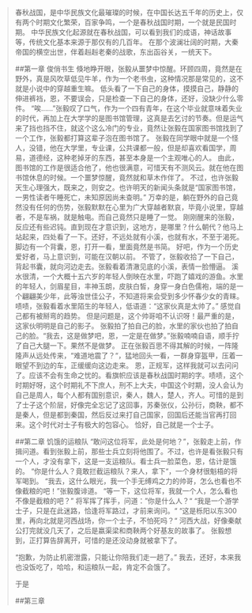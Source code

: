 > 春秋战国，是中华民族文化最璀璨的时候，在中国长达五千年的历史上，仅有两个时期文化繁荣，百家争鸣，一个是春秋战国时期，一个就是民国时期。
> 中华民族文化起源就在春秋战国，可以看到我们的成语，神话故事等，传统文化基本来源于那仅有的几百年。
> 在那个波澜壮阔的时期，大秦帝国的横空出世，伴着赳赳老秦的战歌，东出函谷关，一统天下。
> 
> ##第一章 俊俏书生
>   倏地睁开眼，张毅从噩梦中惊醒。环顾四周，竟然是在野外，真是风吹草低见牛羊，作为一个老书虫，这种情况那是常见的，这不就是小说中的穿越重生嘛。
>   低头看了一下自己的身体，摸摸自己，静静的伸进裤裆，恩，不要误会，只是检查一下自己的身体，还好，没缺少什么零件。
>   “唉……”张毅叹了口气，作为一个四有青年，在这个毕业就意味着失业的时代，再加上在大学学的是图书馆管理，这真是去乞讨的节奏。但是运气来了挡也挡不住，就这个这么冷门的专业，竟然让张毅在国家图书馆找到了一个工作，张毅都打算这辈子泡在图书馆了。
>   张毅在同学眼中就是一个怪人，没错，他在大学里，专业课，公共课都一般，但是却喜欢看国学，周易，道德经，这种老掉牙的东西，甚至本身是一个主观唯心的人。
>   由此，图书馆的工作是很适合他了，他也很满意，可惜天有不测风云。就在他在图书馆休息的时候。一个噩梦惊醒，竟然就和草木作伴了。
>   不过，也许张毅天生心理强大，既来之，则安之。也许明天的新闻头条就是“国家图书馆，一男性读者午睡死亡，未知原因尚未查明。”
>   万幸的是，躺在野外的自己竟然没有任何的伤势，张毅默默在心里为广大穿越者默哀，毕竟小说里，穿越者，不是车祸，就是触电。而自己竟然只是睡了一觉。
>   刚刚醒来的张毅，反应还有些迟钝。直到现在才意识到，这地方，是哪里？什么朝代？他马上站起来，四处看了一下。还好，不远处就有小溪，也就有水，不至于渴死。脚边有一个背囊，恩，打开一看，里面竟然是书简。
>   好吧，作为一个历史爱好者，马上意识到，可能在汉朝以前。
>   不管了，张毅收拾了一下自己，背起书囊，就向河边走去。张毅看着清澈见底的小溪，表情一脸懵逼。
>   溪水很清，一个大概十五六岁的年轻人倒映在水里，吓跑了嬉戏的游鱼。水里的年轻人，剑眉星目，丰神玉朗，皮肤白皙，身穿一身白色儒袍，端的是一个翩翩美少年，此等浊世佳公子，不知道将来会受到多少怀春少女的青睐。
>   啧啧，张毅看着水里陌生的年轻人，低语道：“这家伙真是太帅了。” 感觉自己都有被掰弯的趋势。
>   但是问题是，这个帅哥咱不认识呀！最严重的是，这家伙明明是自己的影子。
>   张毅拍了拍自己的脸，水里的家伙也拍了拍自己的脸。“我去，这是做梦吧，恩，一定是在做梦。”张毅喃喃自语，顺手拧了自己大腿一下。果然不是做梦。
>   正在张毅百思不得其解的时候，一阵隆隆声从远处传来，“难道地震了？“，猛地回头一看，一群身穿盔甲，压着一眼望不到边的车，正缓缓向这边走来。
>   恩，正规军，这样我就可以去问问了。应该不会有生命之忧的。看旗帜应该是春秋战国时期的字。啧啧，这个时期好呀，这个时期礼不下庶人，刑不上大夫，中国这个时期，没人会认为自己是周人，每个人都有国别意识，秦人，魏人，楚人，齐人。可惜的是到了士子这个阶层，好像完全忘记了这回事，苏秦张仪，公孙衍，商鞅，都不是秦人，但是都到秦国，然后反过来打自己国家，回国后还能当官再打回来。这个时代对士子有极大的包容心。
>   恰好，自己就是一个士子。
> 
> ##第二章 饥饿的运粮队
>   “敢问这位将军，此处是何地？”，张毅走上前，作揖问道。看到张毅上前，那些士兵立刻将他围了。不过，也许是看张毅只有一个人，才没有拿下，这是一支运粮队。看士兵一脸菜色，恩，估计是饿的。
>   “你是什么人？竟敢拦截运粮队？来人，拿下“，一个身材很魁梧的将军喝到。
>   “我去，这什么眼光，我一个手无缚鸡之力的帅哥，怎么也看也不像截粮的吧！”张毅腹诽道。
>   “等一下，这位将军，我就一个人，怎么看也不像是截粮的吧？”
>   将军挥了挥手，问道：”你是什么人？“
>   “我是一个游学士子，只是在此迷路，恰逢将军路过，才前来询问。“
>   “这是栎阳以东300里，再向北就是河西战场，你一个士子，不怕死吗？“
>   河西大战，好像秦献公打完就没几天了，之后是嬴渠梁和商鞅两个好基友的故事了。
>   张毅想到，正打算告辞离开，可惜的是还没动身就被拿下了。
>   
>   “抱歉，为防止机密泄露，只能让你陪我们走一趟了。”
>   我去，还好，本来我也没饭吃了，哈哈，和运粮队一起，肯定不会饿了。
>   
>   于是
>   
> 
> ##第三章 
> 
> 
>
